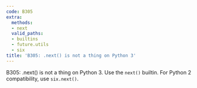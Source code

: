 ```yaml
---
code: B305
extra:
  methods:
  - next
  valid_paths:
  - builtins
  - future.utils
  - six
title: 'B305: .next() is not a thing on Python 3'
---
```


B305: .next() is not a thing on Python 3. Use the `next()` builtin. For Python 2 compatibility, use ``six.next()``.